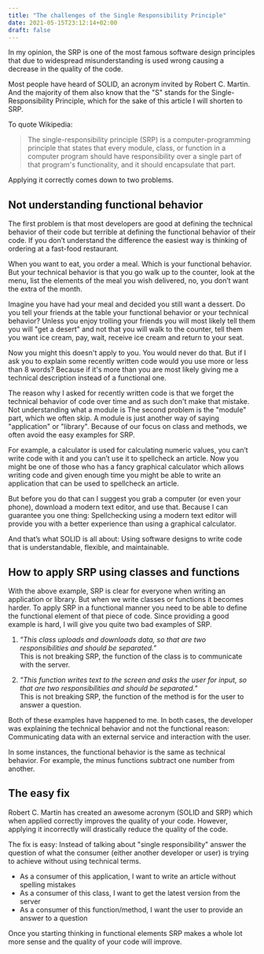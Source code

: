 ```yaml
---
title: "The challenges of the Single Responsibility Principle"
date: 2021-05-15T23:12:14+02:00
draft: false
---
```


In my opinion, the SRP is one of the most famous software design principles that due to widespread misunderstanding is used wrong causing a decrease in the quality of the code.

Most people have heard of SOLID, an acronym invited by Robert C. Martin. And the majority of them also know that the "S"  stands for the Single-Responsibility Principle, which for the sake of this article I will shorten to SRP.

To quote Wikipedia:

> The single-responsibility principle (SRP) is a computer-programming principle that states that every module, class, or function in a computer program should have responsibility over a single part of that program's functionality, and it should encapsulate that part.

Applying it correctly comes down to two problems.

## Not understanding functional behavior

The first problem is that most developers are good at defining the technical behavior of their code but terrible at defining the functional behavior of their code. If you don’t understand the difference the easiest way is thinking of ordering at a fast-food restaurant.

When you want to eat, you order a meal. Which is your functional behavior. But your technical behavior is that you go walk up to the counter, look at the menu, list the elements of the meal you wish delivered, no, you don’t want the extra of the month.

Imagine you have had your meal and decided you still want a dessert. Do you tell your friends at the table your functional behavior or your technical behavior? Unless you enjoy trolling your friends you will most likely tell them you will "get a desert" and not that you will walk to the counter, tell them you want ice cream, pay, wait, receive ice cream and return to your seat.

Now you might this doesn't apply to you. You would never do that. But if I ask you to explain some recently written code would you use more or less than 8 words? Because if it's more than you are most likely giving me a technical description instead of a functional one.

The reason why I asked for recently written code is that we forget the technical behavior of code over time and as such don't make that mistake.
Not understanding what a module is
The second problem is the "module" part, which we often skip. A module is just another way of saying "application" or "library". Because of our focus on class and methods, we often avoid the easy examples for SRP.

For example, a calculator is used for calculating numeric values, you can’t write code with it and you can’t use it to spellcheck an article. Now you might be one of those who has a fancy graphical calculator which allows writing code and given enough time you might be able to write an application that can be used to spellcheck an article.

But before you do that can I suggest you grab a computer (or even your phone), download a modern text editor, and use that. Because I can guarantee you one thing: Spellchecking using a modern text editor will provide you with a better experience than using a graphical calculator.

And that’s what SOLID is all about: Using software designs to write code that is understandable, flexible, and maintainable.

## How to apply SRP using classes and functions

With the above example, SRP is clear for everyone when writing an application or library. But when we write classes or functions it becomes harder. To apply SRP in a functional manner you need to be able to define the functional element of that piece of code.
Since providing a good example is hard, I will give you quite two bad examples of SRP.

1. _"This class uploads and downloads data, so that are two responsibilities and should be separated."_  
    This is not breaking SRP, the function of the class is to communicate with the server.

2. _"This function writes text to the screen and asks the user for input, so that are two responsibilities and should be separated."_  
    This is not breaking SRP, the function of the method is for the user to answer a question.

Both of these examples have happened to me. In both cases, the developer was explaining the technical behavior and not the functional reason: Communicating data with an external service and interaction with the user.

In some instances, the functional behavior is the same as technical behavior. For example, the minus functions subtract one number from another.

## The easy fix

Robert C. Martin has created an awesome acronym (SOLID and SRP) which when applied correctly improves the quality of your code. However, applying it incorrectly will drastically reduce the quality of the code.

The fix is easy: Instead of talking about "single responsibility" answer the question of what the consumer (either another developer or user) is trying to achieve without using technical terms.

- As a consumer of this application, I want to write an article without spelling mistakes
- As a consumer of this class, I want to get the latest version from the server
- As a consumer of this function/method, I want the user to provide an answer to a question

Once you starting thinking in functional elements SRP makes a whole lot more sense and the quality of your code will improve.